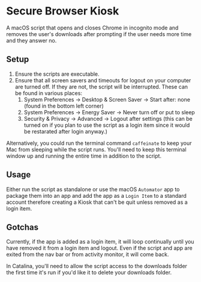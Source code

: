 # Secure Browser Kiosk
A macOS script that opens and closes Chrome in incognito mode and removes the user's downloads after prompting if the user needs more time and they answer no.

## Setup
1. Ensure the scripts are executable.
2. Ensure that all screen savers and timeouts for logout on your computer are turned off. If they are not, the script will be interrupted. These can be found in various places:
   1. System Preferences -> Desktop & Screen Saver -> Start after: none (found in the bottom left corner)
   2. System Preferences -> Energy Saver -> Never turn off or put to sleep
   3. Security & Privacy -> Advanced -> Logout after settings (this can be turned on if you plan to use the script as a login item since it would be restarated after login anyway.)

Alternatively, you could run the terminal command `caffeinate` to keep your Mac from sleeping while the script runs. You'll need to keep this terminal window up and running the entire time in addition to the script.

## Usage
Either run the script as standalone or use the macOS `Automator` app to package them into an app and add the app as a `Login Item` to a standard account therefore creating a Kiosk that can't be quit unless removed as a login item.

## Gotchas
Currently, if the app is added as a login item, it will loop continually until you have removed it from a login item and logout. Even if the script and app are exited from the nav bar or from activity monitor, it will come back.

In Catalina, you'll need to allow the script access to the downloads folder the first time it's run if you'd like it to delete your downloads folder.